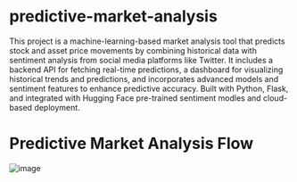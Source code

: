 # predictive-market-analysis
This project is a machine-learning-based market analysis tool that predicts stock and asset price movements by combining historical data with sentiment analysis from social media platforms like Twitter. It includes a backend API for fetching real-time predictions, a dashboard for visualizing historical trends and predictions, and incorporates advanced models and sentiment features to enhance predictive accuracy. Built with Python, Flask, and integrated with Hugging Face pre-trained sentiment modles and cloud-based deployment. 

# Predictive Market Analysis Flow
![image](https://github.com/user-attachments/assets/6b6af580-1477-4123-8d4c-3ff80e901ecd)

